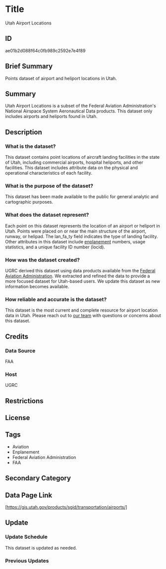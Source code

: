 # Title

Utah Airport Locations

## ID

ae01b2d088f64c0fb989c2592e7e4f89

## Brief Summary

Points dataset of airport and heliport locations in Utah.

## Summary

Utah Airport Locations is a subset of the Federal Aviation Administration's National Airspace System Aeronautical Data products. This dataset only includes airports and heliports found in Utah.

## Description

### What is the dataset?

This dataset contains point locations of aircraft landing facilities in the state of Utah, including commercial airports, hospital heliports, and other facilities. This dataset includes attribute data on the physical and operational characteristics of each facility.

### What is the purpose of the dataset?

This dataset has been made available to the public for general analytic and cartographic purposes.

### What does the dataset represent?

Each point on this dataset represents the location of an airport or heliport in Utah. Points were placed on or near the main structure of the airport, runway, or helipad. The lan_fa_ty field indicates the type of landing facility. Other attributes in this dataset include [enplanement](https://www.faa.gov/airports/planning_capacity/passenger_allcargo_stats/passenger) numbers, usage statistics, and a unique facility ID number (locid).

### How was the dataset created?

UGRC derived this dataset using data products available from the [Federal Aviation Administration](https://www.faa.gov/). We extracted and refined the data to provide a more focused dataset for Utah-based users. We update this dataset as new information becomes available.

### How reliable and accurate is the dataset?

This dataset is the most current and complete resource for airport location data in Utah. Please reach out to [our team](https://gis.utah.gov/contact/) with questions or concerns about this dataset.

## Credits

### Data Source

FAA

### Host

UGRC

## Restrictions

## License

## Tags

- Aviation
- Enplanement
- Federal Aviation Administration
- FAA

## Secondary Category

## Data Page Link

[https://gis.utah.gov/products/sgid/transportation/airports/]

## Update

### Update Schedule

This dataset is updated as needed.

### Previous Updates
